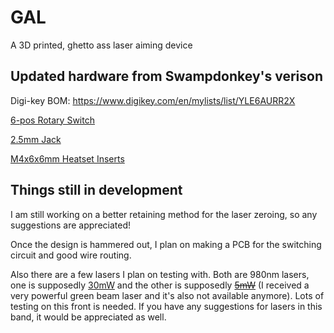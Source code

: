 # GAL
A 3D printed, ghetto ass laser aiming device

## Updated hardware from Swampdonkey's verison

Digi-key BOM: https://www.digikey.com/en/mylists/list/YLE6AURR2X

[6-pos Rotary Switch](https://www.digikey.com/en/products/detail/c-k/A10605RNCQ/3751747)

[2.5mm Jack](https://www.digikey.com/en/products/detail/cui-devices/MJ-2508/281259)

[M4x6x6mm Heatset Inserts](https://www.amazon.com/gp/product/B08ZN546VG)

## Things still in development
I am still working on a better retaining method for the laser zeroing, so any suggestions are appreciated!

Once the design is hammered out, I plan on making a PCB for the switching circuit and good wire routing.

Also there are a few lasers I plan on testing with. Both are 980nm lasers, one is supposedly [30mW](https://www.aliexpress.us/item/2261799874302117.html) and the other is supposedly [~~5mW~~](https://www.amazon.com/dp/B08D9QQPP3) (I received a very powerful green beam laser and it's also not available anymore). Lots of testing on this front is needed. If you have any suggestions for lasers in this band, it would be appreciated as well.
